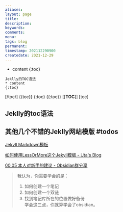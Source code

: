 ```yaml
---
aliases:
layout: page
title:
description:
keywords:
comments:
menu:
tags: blog
permanent: 
timestamp: 202112290900
createdate: 2021-12-29
---
```


* content
{:toc}

```
Jeklly的TOC语法
* content
{:toc}
```


[/toc/] 
{{toc}} 
{:toc}
{{:toc}}
[[__TOC__]]
[toc]


## Jeklly的toc语法


## 其他几个不错的Jeklly网站模版  #todos

[Jekyll Markdown模板](http://blog.prince2015.club/2018/05/05/welcome-to-jekyll/)

[如何使用LessOrMore这个Jekyll模版 - Uta's Blog
](http://road2ai.info/2017/08/26/how-to-use-this-jekyll-theme/)

[00.05 本人对新手的建议 - Obsidian群分享](http://jackiegeek.gitee.io/obsidian-chinese-help/00%20%E6%96%B0%E6%89%8B%E5%85%A5%E9%97%A8/00.05%20%E6%9C%AC%E4%BA%BA%E5%AF%B9%E6%96%B0%E6%89%8B%E7%9A%84%E5%BB%BA%E8%AE%AE/)
> 我认为，你需要学会的是：  
> 1. 如何创建一个笔记  
> 2. 如何创建一个双链  
> 3. 找到笔记库所在的位置做好备份  
> 学会这三点，你就算学会了obsidian。

